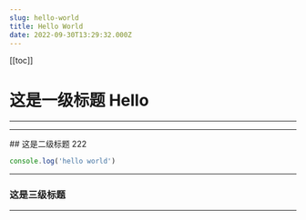 ```yaml
---
slug: hello-world
title: Hello World
date: 2022-09-30T13:29:32.000Z
---
```


[[toc]]


<a name="6781cf93"></a>
# 这是一级标题 Hello

---

<hr class="!my-50" />
<a name="ea3ad274"></a>
## 这是二级标题 222

```javascript
console.log('hello world')
```

---


<a name="fc3b7b80"></a>
### 这是三级标题

---

